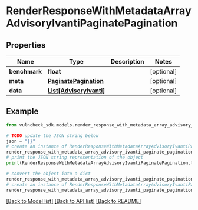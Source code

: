 # RenderResponseWithMetadataArrayAdvisoryIvantiPaginatePagination


## Properties

Name | Type | Description | Notes
------------ | ------------- | ------------- | -------------
**benchmark** | **float** |  | [optional] 
**meta** | [**PaginatePagination**](PaginatePagination.md) |  | [optional] 
**data** | [**List[AdvisoryIvanti]**](AdvisoryIvanti.md) |  | [optional] 

## Example

```python
from vulncheck_sdk.models.render_response_with_metadata_array_advisory_ivanti_paginate_pagination import RenderResponseWithMetadataArrayAdvisoryIvantiPaginatePagination

# TODO update the JSON string below
json = "{}"
# create an instance of RenderResponseWithMetadataArrayAdvisoryIvantiPaginatePagination from a JSON string
render_response_with_metadata_array_advisory_ivanti_paginate_pagination_instance = RenderResponseWithMetadataArrayAdvisoryIvantiPaginatePagination.from_json(json)
# print the JSON string representation of the object
print(RenderResponseWithMetadataArrayAdvisoryIvantiPaginatePagination.to_json())

# convert the object into a dict
render_response_with_metadata_array_advisory_ivanti_paginate_pagination_dict = render_response_with_metadata_array_advisory_ivanti_paginate_pagination_instance.to_dict()
# create an instance of RenderResponseWithMetadataArrayAdvisoryIvantiPaginatePagination from a dict
render_response_with_metadata_array_advisory_ivanti_paginate_pagination_from_dict = RenderResponseWithMetadataArrayAdvisoryIvantiPaginatePagination.from_dict(render_response_with_metadata_array_advisory_ivanti_paginate_pagination_dict)
```
[[Back to Model list]](../README.md#documentation-for-models) [[Back to API list]](../README.md#documentation-for-api-endpoints) [[Back to README]](../README.md)


